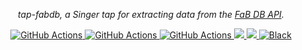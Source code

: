 <p align="center">
    <em>tap-fabdb, a Singer tap for extracting data from the <a href="https://fabdb.net/resources/api" target="_blank">FaB DB API</a>.</em>
</p>
<p align="center">
  <a href="https://github.com/GetDutchie/tap-chargebee/actions">
    <img src="https://github.com/GetDutchie/tap-chargebee/actions/workflows/test.yml/badge.svg"  alt="GitHub Actions" />
  </a>
  <a href="https://github.com/GetDutchie/tap-chargebee/actions">
    <img src="https://github.com/GetDutchie/tap-chargebee/actions/workflows/release.yml/badge.svg"  alt="GitHub Actions" />
  </a>
  <a href="https://github.com/GetDutchie/tap-chargebee/actions">
    <img src="https://github.com/GetDutchie/tap-chargebee/actions/workflows/publish.yml/badge.svg"  alt="GitHub Actions" />
  </a>
  <a href="https://codeclimate.com/repos/614e2a7c01ba0201a0013b9c/maintainability">
    <img src="https://api.codeclimate.com/v1/badges/1f9da1d08a8b68656111/maintainability" />
  </a>
  <a href="https://codeclimate.com/repos/614e2a7c01ba0201a0013b9c/test_coverage">
    <img src="https://api.codeclimate.com/v1/badges/1f9da1d08a8b68656111/test_coverage" />
  </a>
  <a href="https://github.com/psf/black">
    <img src="https://img.shields.io/badge/code%20style-black-000000.svg"  alt="Black" />
  </a>
</p>